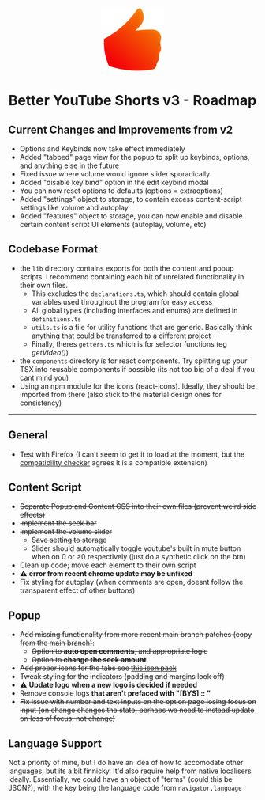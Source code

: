 <div align="center">

![BYS Icon](./src/assets/icons/bys-128.png)

# Better YouTube Shorts v3 - Roadmap
</div>

## Current Changes and Improvements from v2
- Options and Keybinds now take effect immediately
- Added "tabbed" page view for the popup to split up keybinds, options, and anything else in the future
- Fixed issue where volume would ignore slider sporadically
- Added "disable key bind" option in the edit keybind modal
- You can now reset options to defaults (options = extraoptions)
- Added "settings" object to storage, to contain excess content-script settings like volume and autoplay
- Added "features" object to storage, you can now enable and disable certain content script UI elements (autoplay, volume, etc)


## Codebase Format
- the `lib` directory contains exports for both the content and popup scripts. I recommend containing each bit of unrelated functionality in their own files.
  - This excludes the `declarations.ts`, which should contain global variables used throughout the program for easy access
  - All global types (including interfaces and enums) are defined in `definitions.ts`
  - `utils.ts` is a file for utility functions that are generic. Basically think anything that could be transferred to a different project 
  - Finally, theres `getters.ts` which is for selector functions (eg *getVideo()*)
- the `components` directory is for react components. Try splitting up your TSX into reusable components if possible (its not too big of a deal if you cant mind you)
- Using an npm module for the icons (react-icons). Ideally, they should be imported from there (also stick to the material design ones for consistency)

--- 
## General
- Test with Firefox (I can't seem to get it to load at the moment, but the [compatibility checker](https://www.extensiontest.com/) agrees it is a compatible extension)

## Content Script
- ~~Separate Popup and Content CSS into their own files (prevent weird side effects)~~
- ~~Implement the seek bar~~
- ~~Implement the volume slider~~
  - ~~Save setting to storage~~
  - Slider should automatically toggle youtube's built in mute button when on 0 or >0 respectively (just do a synthetic click on the btn)
- Clean up code; move each element to their own script
- ~~⚠️ **error from recent chrome update may be unfixed**~~
- Fix styling for autoplay (when comments are open, doesnt follow the transparent effect of other buttons)

## Popup
- ~~Add missing functionality from more recent main branch patches (copy from the main branch):~~
  - ~~Option to **auto open comments**, and appropriate logic~~
  - ~~Option to **change the seek amount**~~
- ~~Add proper icons for the tabs see [this icon pack](https://fonts.google.com/icons)~~
- ~~Tweak styling for the indicators (padding and margins look off)~~
- ⚠️ **Update logo when a new logo is decided if needed**
- Remove console logs **that aren't prefaced with "[BYS] :: "**
- ~~Fix issue with number and text inputs on the option page losing focus on input (on change changes the state, perhaps we need to instead update on loss of focus, not change)~~

## Language Support
Not a priority of mine, but I do have an idea of how to accomodate other languages, but its a bit finnicky.
It'd also require help from native localisers ideally.
Essentially, we could have an object of "terms" (could this be JSON?), with the key being the language code from `navigator.language`

